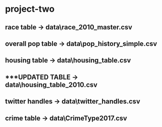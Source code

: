 # project-two

## race table -> data\race_2010_master.csv
## overall pop table -> data\pop_history_simple.csv
## housing table -> data\housing_table.csv 
## ***UPDATED TABLE -> data\housing_table_2010.csv 
## twitter handles -> data\twitter_handles.csv
## crime table -> data\CrimeType2017.csv